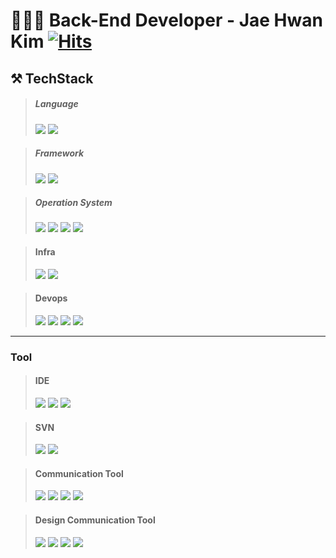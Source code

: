 # 👨🏻‍💻 Back-End Developer - Jae Hwan Kim [![Hits](https://hits.seeyoufarm.com/api/count/incr/badge.svg?url=https%3A%2F%2Fgithub.com%2Fjaehwankim07120%2Fhit-counter&count_bg=%2379C83D&title_bg=%23555555&icon=&icon_color=%23E7E7E7&title=hits&edge_flat=false)](https://hits.seeyoufarm.com)



## ⚒️ TechStack

> ##### Language
> <a href="#" target="_blank"><img src="https://img.shields.io/badge/Python-3776AB?style=flat-square&logo=Python&logoColor=white"/></a>
> <a href="#" target="_blank"><img src="https://img.shields.io/badge/C-A8B9CC?style=flat-square&logo=C&logoColor=white"/></a>

> ##### Framework
> <a href="#" target="_blank"><img src="https://img.shields.io/badge/Django-092E20?style=flat-square&logo=Django&logoColor=white"/></a>
> <a href="#" target="_blank"><img src="https://img.shields.io/badge/FastAPI-009688?style=flat-square&logo=FastAPI&logoColor=white"/></a>

> ##### Operation System
> <a href="#" target="_blank"><img src="https://img.shields.io/badge/Ubuntu-E95420?style=flat-square&logo=Ubuntu&logoColor=white"/></a>
> <a href="#" target="_blank"><img src="https://img.shields.io/badge/CentOS-262577?style=flat-square&logo=CentOS&logoColor=white"/></a>
> <a href="#" target="_blank"><img src="https://img.shields.io/badge/Linux-FCC624?style=flat-square&logo=Linux&logoColor=white"/></a>
> <a href="#" target="_blank"><img src="https://img.shields.io/badge/macOS-000000?style=flat-square&logo=macOS&logoColor=white"/></a>

> #### Infra
> <a href="#" target="_blank"><img src="https://img.shields.io/badge/AWS-232F3E?style=flat-square&logo=Amazon%20AWS&logoColor=white"/></a>
> <a href="#" target="_blank"><img src="https://img.shields.io/badge/Firebase-FFCA28?style=flat-square&logo=Firebase&logoColor=black"/></a>

> #### Devops
> <a href="#" target="_blank"><img src="https://img.shields.io/badge/CircleCI-232F3E?style=flat-square&logo=CircleCI&logoColor=white"/></a>
> <a href="#" target="_blank"><img src="https://img.shields.io/badge/Jenkins-232F3E?style=flat-square&logo=Jenkins&logoColor=white"/></a>
> <a href="#" target="_blank"><img src="https://img.shields.io/badge/Docker-2496ED?style=flat-square&logo=Docker&logoColor=white"/></a>
> <a href="#" target="_blank"><img src="https://img.shields.io/badge/Kubernetes-326CE5?style=flat-square&logo=Kubernetes&logoColor=white"/></a>

---

### Tool

> #### IDE
> <a href="#" target="_blank"><img src="https://img.shields.io/badge/Visual%20Studio%20Code-007ACC?style=flat-square&logo=Visual%20Studio%20Code&logoColor=white"/></a>
> <a href="#" target="_blank"><img src="https://img.shields.io/badge/PyCharm-000000?style=flat-square&logo=PyCharm&logoColor=white"/></a>
> <a href="#" target="_blank"><img src="https://img.shields.io/badge/Eclipse%20IDE-2C2255?style=flat-square&logo=Eclipse%20IDE&logoColor=white"/></a>

> #### SVN
> <a href="#" target="_blank"><img src="https://img.shields.io/badge/Bitbucket-0052CC?style=flat-square&logo=Bitbucket&logoColor=white"/></a>
> <a href="#" target="_blank"><img src="https://img.shields.io/badge/GitHub-181717?style=flat-square&logo=GitHub&logoColor=white"/></a>

> #### Communication Tool
> <a href="#" target="_blank"><img src="https://img.shields.io/badge/Jira-0052CC?style=flat-square&logo=Jira&logoColor=white"/></a>
> <a href="#" target="_blank"><img src="https://img.shields.io/badge/Notion-000000?style=flat-square&logo=Notion&logoColor=white"/></a>
> <a href="#" target="_blank"><img src="https://img.shields.io/badge/Slack-4A154B?style=flat-square&logo=Slack&logoColor=white"/></a>
> <a href="#" target="_blank"><img src="https://img.shields.io/badge/Postman-FF6C37?style=flat-square&logo=Postman&logoColor=white"/></a>

> #### Design Communication Tool
> <a href="#" target="_blank"><img src="https://img.shields.io/badge/Zeplin-F79733?style=flat-square&logo=Skyliner&logoColor=white"/></a>
> <a href="#" target="_blank"><img src="https://img.shields.io/badge/Adobe%20Photoshop-31A8FF?style=flat-square&logo=Adobe%20Photoshop&logoColor=white"/></a>
> <a href="#" target="_blank"><img src="https://img.shields.io/badge/Adobe%20Illustrator-FF9A00?style=flat-square&logo=Adobe%20Illustrator&logoColor=white"/></a>
> <a href="#" target="_blank"><img src="https://img.shields.io/badge/Figma-F24E1E?style=flat-square&logo=Figma&logoColor=white"/></a>
